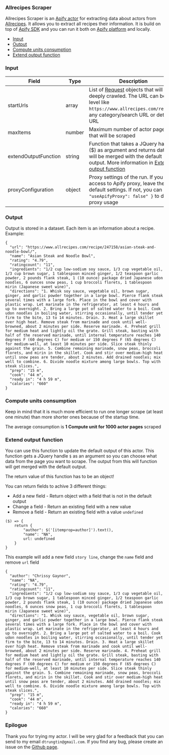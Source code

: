 ### Allrecipes Scraper

Allrecipes Scraper is an [Apify actor](https://apify.com/actors) for extracting data about actors from [Allrecipes](https://www.allrecipes.com/recipes). It allows you to extract all recipes their information. It is build on top of [Apify SDK](https://sdk.apify.com/) and you can run it both on [Apify platform](https://my.apify.com) and locally.

- [Input](#input)
- [Output](#output)
- [Compute units consumption](#compute-units-consumption)
- [Extend output function](#extend-output-function)

### Input

| Field | Type | Description | Default value
| ----- | ---- | ----------- | -------------|
| startUrls | array | List of [Request](https://sdk.apify.com/docs/api/request#docsNav) objects that will be deeply crawled. The URL can be top level like `https://www.allrecipes.com/recipes`, any category/search URL or detail URL | `[{ "url": "https://www.allrecipes.com/recipe/50644" }]`|
| maxItems | number | Maximum number of actor pages that will be scraped | all found |
| extendOutputFunction | string | Function that takes a JQuery handle ($) as argument and returns data that will be merged with the default output. More information in [Extend output function](#extend-output-function) | |
| proxyConfiguration | object | Proxy settings of the run. If you have access to Apify proxy, leave the default settings. If not, you can set `{ "useApifyProxy": false" }` to disable proxy usage | `{ "useApifyProxy": true }`|

### Output

Output is stored in a dataset. Each item is an information about a recipe. Example:

```
{
  "url": "https://www.allrecipes.com/recipe/247158/asian-steak-and-noodle-bowl/",
  "name": "Asian Steak and Noodle Bowl",
  "rating": "4.79",
  "ratingcount": "11",
  "ingredients": "1/2 cup low-sodium soy sauce, 1/3 cup vegetable oil, 1/3 cup brown sugar, 1 tablespoon minced ginger, 1/2 teaspoon garlic powder, 2 pounds flank steak, 1 (10 ounce) package dried Japanese udon noodles, 6 ounces snow peas, 1 cup broccoli florets, 1 tablespoon mirin (Japanese sweet wine)",
  "directions": "1. Whisk soy sauce, vegetable oil, brown sugar, ginger, and garlic powder together in a large bowl. Pierce flank steak several times with a large fork. Place in the bowl and cover with plastic wrap. Let marinate in the refrigerator, at least 4 hours and up to overnight. 2. Bring a large pot of salted water to a boil. Cook udon noodles in boiling water, stirring occasionally, until tender yet firm to the bite, 13 to 14 minutes. Drain. 3. Heat a large skillet over high heat. Remove steak from marinade and cook until well-browned, about 2 minutes per side. Reserve marinade. 4. Preheat grill for medium heat and lightly oil the grate. Grill steak, basting with half of the reserved marinade, until internal temperature reaches 140 degrees F (60 degrees C) for medium or 150 degrees F (65 degrees C) for medium-well, at least 10 minutes per side. Slice steak thinly against the grain. 5. Combine remaining marinade, snow peas, broccoli florets, and mirin in the skillet. Cook and stir over medium-high heat until snow peas are tender, about 2 minutes. Add drained noodles; mix well to combine. 6. Divide noodle mixture among large bowls. Top with steak slices.",
  "prep": "15 m",
  "cook": "44 m",
  "ready in": "4 h 59 m",
  "calories": "660"
}
```

### Compute units consumption
Keep in mind that it is much more efficient to run one longer scrape (at least one minute) than more shorter ones because of the startup time.

The average consumption is **1 Compute unit for 1000 actor pages** scraped

### Extend output function

You can use this function to update the default output of this actor. This function gets a JQuery handle `$` as an argument so you can choose what data from the page you want to scrape. The output from this will function will get merged with the default output.

The return value of this function has to be an object!

You can return fields to achive 3 different things:
- Add a new field - Return object with a field that is not in the default output
- Change a field - Return an existing field with a new value
- Remove a field - Return an existing field with a value `undefined`


```
($) => {
    return {
        "author": $('[itemprop=author]').text(),
        "name": "NA",
        url: undefined
    }
}
```
This example will add a new field `story line`, change the `name` field and remove `url` field
```
{
  "author": "Chrissy Gaynor",
  "name": "NA",
  "rating": "4.79",
  "ratingcount": "11",
  "ingredients": "1/2 cup low-sodium soy sauce, 1/3 cup vegetable oil, 1/3 cup brown sugar, 1 tablespoon minced ginger, 1/2 teaspoon garlic powder, 2 pounds flank steak, 1 (10 ounce) package dried Japanese udon noodles, 6 ounces snow peas, 1 cup broccoli florets, 1 tablespoon mirin (Japanese sweet wine)",
  "directions": "1. Whisk soy sauce, vegetable oil, brown sugar, ginger, and garlic powder together in a large bowl. Pierce flank steak several times with a large fork. Place in the bowl and cover with plastic wrap. Let marinate in the refrigerator, at least 4 hours and up to overnight. 2. Bring a large pot of salted water to a boil. Cook udon noodles in boiling water, stirring occasionally, until tender yet firm to the bite, 13 to 14 minutes. Drain. 3. Heat a large skillet over high heat. Remove steak from marinade and cook until well-browned, about 2 minutes per side. Reserve marinade. 4. Preheat grill for medium heat and lightly oil the grate. Grill steak, basting with half of the reserved marinade, until internal temperature reaches 140 degrees F (60 degrees C) for medium or 150 degrees F (65 degrees C) for medium-well, at least 10 minutes per side. Slice steak thinly against the grain. 5. Combine remaining marinade, snow peas, broccoli florets, and mirin in the skillet. Cook and stir over medium-high heat until snow peas are tender, about 2 minutes. Add drained noodles; mix well to combine. 6. Divide noodle mixture among large bowls. Top with steak slices.",
  "prep": "15 m",
  "cook": "44 m",
  "ready in": "4 h 59 m",
  "calories": "660"
}
```

### Epilogue
Thank you for trying my actor. I will be very glad for a feedback that you can send to my email `dtrungtin@gmail.com`. If you find any bug, please create an issue on the [Github page](https://github.com/dtrungtin/allrecipes-scraper).